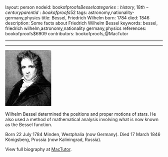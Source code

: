 layout: person
nodeid: bookofproofs$Bessel
categories: history,18th-century
parentid: bookofproofs$52
tags: astronomy,nationality-germany,physics
title: Bessel, Friedrich Wilhelm
born: 1784
died: 1846
description: Some facts about Friedrich Wilhelm Bessel
keywords: bessel, friedrich wilhelm,astronomy,nationality germany,physics
references: bookofproofs$6909
contributors: bookofproofs,@MacTutor

---


---

![Bessel.jpg](https://github.com/bookofproofs/bookofproofs.github.io/blob/main/_sources/_assets/images/portraits/Bessel.jpg?raw=true)

Wilhelm Bessel determined the positions and proper motions of stars. He also used a method of mathematical analysis involving what is now known as the Bessel function.

Born 22 July 1784 Minden, Westphalia (now Germany). Died 17 March 1846 Königsberg, Prussia (now Kaliningrad, Russia).


View full biography at [MacTutor](https://mathshistory.st-andrews.ac.uk/Biographies/Bessel/).